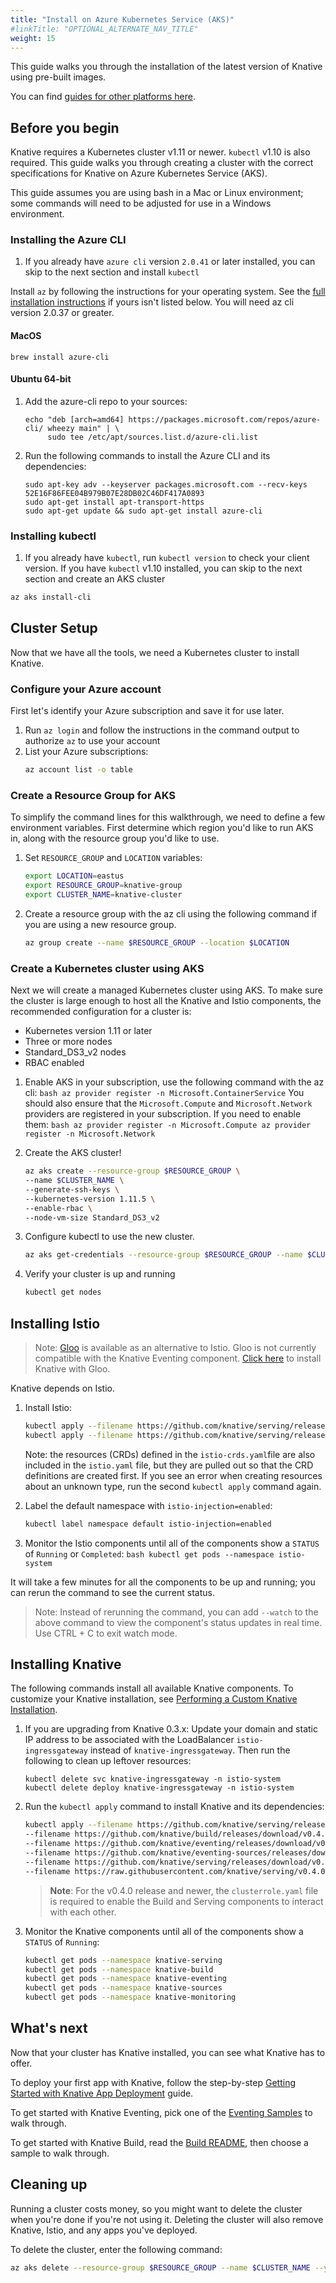 ```yaml
---
title: "Install on Azure Kubernetes Service (AKS)"
#linkTitle: "OPTIONAL_ALTERNATE_NAV_TITLE"
weight: 15
---
```


This guide walks you through the installation of the latest version of Knative
using pre-built images.

You can find [guides for other platforms here](../).

## Before you begin

Knative requires a Kubernetes cluster v1.11 or newer. `kubectl` v1.10 is also
required. This guide walks you through creating a cluster with the correct
specifications for Knative on Azure Kubernetes Service (AKS).

This guide assumes you are using bash in a Mac or Linux environment; some
commands will need to be adjusted for use in a Windows environment.

### Installing the Azure CLI

1. If you already have `azure cli` version `2.0.41` or later installed, you can
   skip to the next section and install `kubectl`

Install `az` by following the instructions for your operating system. See the
[full installation instructions](https://docs.microsoft.com/en-us/cli/azure/install-azure-cli?view=azure-cli-latest)
if yours isn't listed below. You will need az cli version 2.0.37 or greater.

#### MacOS

```console
brew install azure-cli
```

#### Ubuntu 64-bit

1. Add the azure-cli repo to your sources:
   ```console
   echo "deb [arch=amd64] https://packages.microsoft.com/repos/azure-cli/ wheezy main" | \
        sudo tee /etc/apt/sources.list.d/azure-cli.list
   ```
1. Run the following commands to install the Azure CLI and its dependencies:
   ```console
   sudo apt-key adv --keyserver packages.microsoft.com --recv-keys 52E16F86FEE04B979B07E28DB02C46DF417A0893
   sudo apt-get install apt-transport-https
   sudo apt-get update && sudo apt-get install azure-cli
   ```

### Installing kubectl

1. If you already have `kubectl`, run `kubectl version` to check your client
   version. If you have `kubectl` v1.10 installed, you can skip to the next
   section and create an AKS cluster

```bash
az aks install-cli
```

## Cluster Setup

Now that we have all the tools, we need a Kubernetes cluster to install Knative.

### Configure your Azure account

First let's identify your Azure subscription and save it for use later.

1. Run `az login` and follow the instructions in the command output to authorize
   `az` to use your account
1. List your Azure subscriptions:
   ```bash
   az account list -o table
   ```

### Create a Resource Group for AKS

To simplify the command lines for this walkthrough, we need to define a few
environment variables. First determine which region you'd like to run AKS in,
along with the resource group you'd like to use.

1. Set `RESOURCE_GROUP` and `LOCATION` variables:

   ```bash
   export LOCATION=eastus
   export RESOURCE_GROUP=knative-group
   export CLUSTER_NAME=knative-cluster
   ```

2. Create a resource group with the az cli using the following command if you
   are using a new resource group.
   ```bash
   az group create --name $RESOURCE_GROUP --location $LOCATION
   ```

### Create a Kubernetes cluster using AKS

Next we will create a managed Kubernetes cluster using AKS. To make sure the
cluster is large enough to host all the Knative and Istio components, the
recommended configuration for a cluster is:

- Kubernetes version 1.11 or later
- Three or more nodes
- Standard_DS3_v2 nodes
- RBAC enabled

1. Enable AKS in your subscription, use the following command with the az cli:
   `bash az provider register -n Microsoft.ContainerService` You should also
   ensure that the `Microsoft.Compute` and `Microsoft.Network` providers are
   registered in your subscription. If you need to enable them:
   `bash az provider register -n Microsoft.Compute az provider register -n Microsoft.Network`
1. Create the AKS cluster!

   ```bash
   az aks create --resource-group $RESOURCE_GROUP \
   --name $CLUSTER_NAME \
   --generate-ssh-keys \
   --kubernetes-version 1.11.5 \
   --enable-rbac \
   --node-vm-size Standard_DS3_v2
   ```

1. Configure kubectl to use the new cluster.

   ```bash
   az aks get-credentials --resource-group $RESOURCE_GROUP --name $CLUSTER_NAME --admin
   ```

1. Verify your cluster is up and running
   ```bash
   kubectl get nodes
   ```

## Installing Istio

> Note: [Gloo](https://gloo.solo.io/) is available as an alternative to Istio.
> Gloo is not currently compatible with the Knative Eventing component.
> [Click here](Knative-with-Gloo.md) to install Knative with Gloo.

Knative depends on Istio.

1. Install Istio:

   ```bash
   kubectl apply --filename https://github.com/knative/serving/releases/download/v0.4.0/istio-crds.yaml && \
   kubectl apply --filename https://github.com/knative/serving/releases/download/v0.4.0/istio.yaml
   ```

   Note: the resources (CRDs) defined in the `istio-crds.yaml`file are also
   included in the `istio.yaml` file, but they are pulled out so that the CRD
   definitions are created first. If you see an error when creating resources
   about an unknown type, run the second `kubectl apply` command again.

1. Label the default namespace with `istio-injection=enabled`:

   ```bash
   kubectl label namespace default istio-injection=enabled
   ```

1. Monitor the Istio components until all of the components show a `STATUS` of
   `Running` or `Completed`: `bash kubectl get pods --namespace istio-system`

It will take a few minutes for all the components to be up and running; you can
rerun the command to see the current status.

> Note: Instead of rerunning the command, you can add `--watch` to the above
> command to view the component's status updates in real time. Use CTRL + C to
> exit watch mode.

## Installing Knative

The following commands install all available Knative components. To customize
your Knative installation, see
[Performing a Custom Knative Installation](Knative-custom-install.md).

1. If you are upgrading from Knative 0.3.x: Update your domain and static IP
   address to be associated with the LoadBalancer `istio-ingressgateway` instead
   of `knative-ingressgateway`.  Then run the following to clean up leftover
   resources:
   ```
   kubectl delete svc knative-ingressgateway -n istio-system
   kubectl delete deploy knative-ingressgateway -n istio-system
   ```

1. Run the `kubectl apply` command to install Knative and its dependencies:
   ```bash
   kubectl apply --filename https://github.com/knative/serving/releases/download/v0.4.0/serving.yaml \
   --filename https://github.com/knative/build/releases/download/v0.4.0/build.yaml \
   --filename https://github.com/knative/eventing/releases/download/v0.4.0/release.yaml \
   --filename https://github.com/knative/eventing-sources/releases/download/v0.4.0/release.yaml \
   --filename https://github.com/knative/serving/releases/download/v0.4.0/monitoring.yaml \
   --filename https://raw.githubusercontent.com/knative/serving/v0.4.0/third_party/config/build/clusterrole.yaml
   ```
   > **Note**: For the v0.4.0 release and newer, the `clusterrole.yaml` file is
   > required to enable the Build and Serving components to interact with each other.
1. Monitor the Knative components until all of the components show a `STATUS` of
   `Running`:
   ```bash
   kubectl get pods --namespace knative-serving
   kubectl get pods --namespace knative-build
   kubectl get pods --namespace knative-eventing
   kubectl get pods --namespace knative-sources
   kubectl get pods --namespace knative-monitoring
   ```

## What's next

Now that your cluster has Knative installed, you can see what Knative has to
offer.

To deploy your first app with Knative, follow the step-by-step
[Getting Started with Knative App Deployment](getting-started-knative-app/)
guide.

To get started with Knative Eventing, pick one of the
[Eventing Samples](../eventing/samples/) to walk through.

To get started with Knative Build, read the [Build README](../build/README.md),
then choose a sample to walk through.

## Cleaning up

Running a cluster costs money, so you might want to delete the cluster when
you're done if you're not using it. Deleting the cluster will also remove
Knative, Istio, and any apps you've deployed.

To delete the cluster, enter the following command:

```bash
az aks delete --resource-group $RESOURCE_GROUP --name $CLUSTER_NAME --yes --no-wait
```
